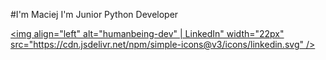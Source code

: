 #I'm Maciej
I'm Junior Python Developer

[<img align="left" alt="humanbeing-dev" | LinkedIn" width="22px" src="https://cdn.jsdelivr.net/npm/simple-icons@v3/icons/linkedin.svg" />][linkedin]

[linkedin]: https://linkedin.com/in/maciej-sitowski/